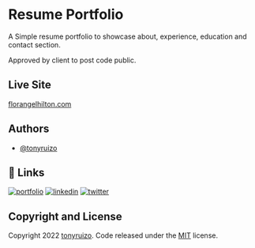 # Resume Portfolio

A Simple resume portfolio to showcase about, experience, education and contact section.

Approved by client to post code public.

## Live Site

[florangelhilton.com](https://www.florangelhilton.com)

## Authors

- [@tonyruizo](https://www.github.com/tonyruizo)

## 🔗 Links

[![portfolio](https://img.shields.io/badge/my_portfolio-000?style=for-the-badge&logo=ko-fi&logoColor=white)](https://tonyruizo.me/)
[![linkedin](https://img.shields.io/badge/linkedin-0A66C2?style=for-the-badge&logo=linkedin&logoColor=white)](https://www.linkedin.com/in/tonyruizo)
[![twitter](https://img.shields.io/badge/twitter-1DA1F2?style=for-the-badge&logo=twitter&logoColor=white)](https://twitter.com/tonyruizo)

## Copyright and License

Copyright 2022 [tonyruizo](https://gitlab.com/tonyruizo). Code released under the [MIT](LICENSE.txt) license.
